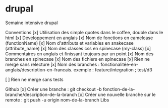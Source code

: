 drupal
======

Semaine intensive drupal

Conventions
[x] Utilisation des simple quotes dans le coffee, double dans le html
[x] Développement en anglais
[x] Nom de fonctions en camelcase (functionName)
[x] Nom d'attributs et variables en snakecase (attribute_name)
[x] Nom des classes css en spinecase (my-class)
[x] Commentaires en anglais et finissant toujours par un point
[x] Nom des branches en spinecase
[x] Nom des fichiers en spinecase
[x] Rien ne merge sans relecture
[x] Nom des branches : fonctionalitée-en-anglais/description-en-francais. exemple : feature/integration ; test/d3

[ ] Rien ne merge sans tests

Github
[x] Créer une branche : git checkout -b fonction-de-la-branche/description-de-la-branch
[x] Créer une nouvelle branche sur le remote : git push -u origin nom-de-la-branch
Libs